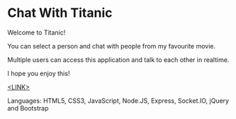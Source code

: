 # Chat With Titanic

Welcome to Titanic!

You can select a person and chat with people from my favourite movie.

Multiple users can access this application and talk to each other in realtime.

I hope you enjoy this!

<a href="http://64.137.190.135/">\<LINK\></a>

Languages: HTML5, CSS3, JavaScript, Node.JS, Express, Socket.IO, jQuery and Bootstrap
